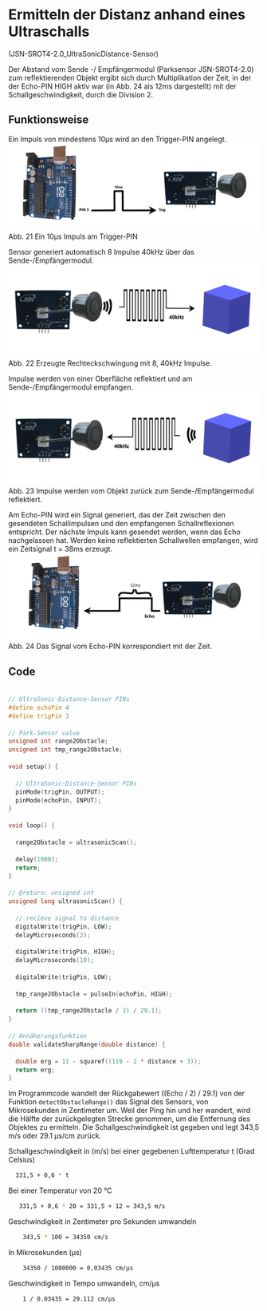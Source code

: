 # Ermitteln der Distanz anhand eines Ultraschalls

(JSN-SROT4-2.0_UltraSonicDistance-Sensor)

Der Abstand vom Sende -/ Empfängermodul (Parksensor JSN-SROT4-2.0) zum reflektierenden Objekt ergibt sich durch Multiplikation der Zeit, in der der Echo-PIN HIGH aktiv war (in Abb. 24 als 12ms dargestellt) mit der Schallgeschwindigkeit, durch die Division 2. 

## Funktionsweise

Ein Impuls von mindestens 10µs wird an den Trigger-PIN angelegt. 
![JSN](https://github.com/NoLogig/Ultrasonic-Distance-Measure/blob/master/img/JSN-SROT4-2.0_0.png)
Abb. 21 Ein 10µs Impuls am Trigger-PIN

Sensor generiert automatisch 8 Impulse 40kHz über das Sende-/Empfängermodul.  
![JSN](https://github.com/NoLogig/Ultrasonic-Distance-Measure/blob/master/img/JSN-SROT4-2.0_1.png)
Abb. 22 Erzeugte Rechteckschwingung mit 8, 40kHz Impulse.

Impulse werden von einer Oberfläche reflektiert und am Sende-/Empfängermodul empfangen.
![JSN](https://github.com/NoLogig/Ultrasonic-Distance-Measure/blob/master/img/JSN-SROT4-2.0_2.png)
Abb. 23 Impulse werden vom Objekt zurück zum Sende-/Empfängermodul reflektiert.

Am Echo-PIN wird ein Signal generiert, das der Zeit zwischen den gesendeten Schallimpulsen und den empfangenen Schallreflexionen entspricht.
Der nächste Impuls kann gesendet werden, wenn das Echo nachgelassen hat.
Werden keine reflektierten Schallwellen empfangen, wird ein Zeitsignal t = 38ms erzeugt. 
![JSN](https://github.com/NoLogig/Ultrasonic-Distance-Measure/blob/master/img/JSN-SROT4-2.0_3.png)
Abb. 24 Das Signal vom Echo-PIN korrespondiert mit der Zeit.

## Code
```cpp

// UltraSonic-Distance-Sensor PINs
#define echoPin 4
#define trigPin 3

// Park-Sensor value
unsigned int range2Obstacle;
unsigned int tmp_range2Obstacle;

void setup() {

  // UltraSonic-Distance-Sensor PINs
  pinMode(trigPin, OUTPUT);
  pinMode(echoPin, INPUT);
}

void loop() {

  range2Obstacle = ultrasonicScan();

  delay(1000);
  return;  
}

// @return: unsigned int
unsigned long ultrasonicScan() {

  // recieve signal to distance
  digitalWrite(trigPin, LOW);
  delayMicroseconds(2);

  digitalWrite(trigPin, HIGH);
  delayMicroseconds(10);

  digitalWrite(trigPin, LOW);

  tmp_range2Obstacle = pulseIn(echoPin, HIGH);

  return ((tmp_range2Obstacle / 2) / 29.1);
}

// Annäherungsfunktion
double validateSharpRange(double distance) {
  
  double erg = 11 - squaref((119 - 2 * distance + 3));
  return erg;
}

```

Im Programmcode wandelt der Rückgabewert ((Echo / 2) / 29.1) von der Funktion `detectObstacleRange()` das Signal des Sensors, von Mikrosekunden in Zentimeter um.
Weil der Ping hin und her wandert, wird die Hälfte der zurückgelegten Strecke genommen, um die Entfernung des Objektes zu ermitteln.
Die Schallgeschwindigkeit ist gegeben und legt 343,5 m/s oder 29.1 μs/cm zurück.

Schallgeschwindigkeit in (m/s) bei einer gegebenen Lufttemperatur t (Grad Celsius)
```bash
  331,5 + 0,6 * t 
```
Bei einer Temperatur von 20 °C 
```bash
   331,5 + 0,6 * 20 = 331,5 + 12 = 343,5 m/s
```
Geschwindigkeit in Zentimeter pro Sekunden umwandeln
```bash
 	343,5 * 100 = 34350 cm/s 
```
In Mikrosekunden (μs)
```bash
 	34350 / 1000000 = 0,03435 cm/μs 
```
Geschwindigkeit in Tempo umwandeln, cm/μs 
```bash
 	1 / 0.03435 = 29.112 cm/μs 
```
